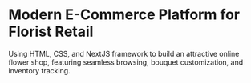 # Modern E-Commerce Platform for Florist Retail
Using HTML, CSS, and NextJS framework to build an attractive online flower shop, featuring seamless browsing, bouquet customization, and inventory tracking.
